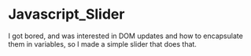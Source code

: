 # Javascript_Slider
I got bored, and was interested in DOM updates and how to encapsulate them in variables, so I made a simple slider that does that.
